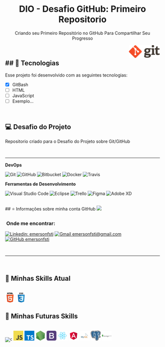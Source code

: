 <h1 align="center">DIO - Desafio GitHub: Primeiro Repositorio</h1>

<p align="center">
Criando seu Primeiro Repositório no GitHub Para Compartilhar Seu Progresso
</p>
<img align='right'  alt="gitLogo" src="img/logo.png" width="20%">
<br>
<h2 align="left"> ## 🚀 Tecnologias</h2>
Esse projeto foi desenvolvido com as seguintes tecnologias:

- [x] GitBash
- [ ] HTML
- [ ] JavaScript
- [ ] Exemplo...

<br>

## 💻 Desafio do Projeto

Repositorio criado para o Desafio do Projeto sobre Git/GitHub

<br>
<hr>

**DevOps**

![Git](https://img.shields.io/badge/-Git-333333?style=flat&logo=git)
![GitHub](https://img.shields.io/badge/-GitHub-333333?style=flat&logo=github)
![Bitbucket](https://img.shields.io/badge/-Bitbucket-333333?style=flat&logo=bitbucket)
![Docker](https://img.shields.io/badge/-Docker-333333?style=flat&logo=docker)
![Travis](https://img.shields.io/badge/-Travis-333333?style=flat&logo=travis)

**Ferramentas de Desenvolvimento**

![Visual Studio Code](https://img.shields.io/badge/-Visual%20Studio%20Code-333333?style=flat&logo=visual-studio-code&logoColor=007ACC)
![Eclipse](https://img.shields.io/badge/-Eclipse-333333?style=flat&logo=eclipse-ide&logoColor=2C2255)
![Trello](https://img.shields.io/badge/-Trello-333333?style=flat&logo=trello&logoColor=007ACC)
![Figma](https://img.shields.io/badge/-Figma-333333?style=flat&logo=figma&logoColor=007ACC)
![Adobe XD](https://img.shields.io/badge/-Adobe%20XD-333333?style=flat&logo=adobe-xd&logoColor=007ACC)

<br/>
## ⭐ Informações sobre minha conta GitHub

<a href="https://github.com/emersonfsti">
  <img height="180em" src="https://github-readme-stats.vercel.app/api?username=emersonfsti&theme=dracula&show_icons=true" />
</a>

<br/>

<h3> &nbsp;Onde me encontrar: </h3>

[![Linkedin: emersonfsti](https://img.shields.io/badge/-emersonfsti-blue?style=flat-square&logo=Linkedin&logoColor=white&link=linkedin.com/in/emersonfsti)](www.linkedin.com/in/emersonfsti)
[![Gmail emersonfsti@gmail.com](https://img.shields.io/badge/-emersonfsti@gmail.com-006bed?style=flat-square&logo=Gmail&logoColor=white&link=mailto:SEU-EMAIL)](mailto:SEU-EMAIL)
[![GitHub emersonfsti](https://img.shields.io/github/followers/emersonfsti?label=follow&style=social)]("https://github.com/emersonfsti")

<br>

<hr>

<br>

## 🔖 Minhas Skills Atual
<br>
<code><img height="32" src="https://raw.githubusercontent.com/github/explore/80688e429a7d4ef2fca1e82350fe8e3517d3494d/topics/html/html.png" alt="HTML5"/></code>
<code><img height="32" src="https://raw.githubusercontent.com/github/explore/80688e429a7d4ef2fca1e82350fe8e3517d3494d/topics/css/css.png" alt="CSS"/></code>

## 🔖 Minhas Futuras Skills

<br>
<code><img height="32" src="https://cdn.iconscout.com/icon/free/png-512/c-programming-569564.png" alt="c"/></code>
<code><img height="32" src="https://raw.githubusercontent.com/github/explore/80688e429a7d4ef2fca1e82350fe8e3517d3494d/topics/javascript/javascript.png" alt="Javascript"/></code>
<code><img height="32" src="https://raw.githubusercontent.com/github/explore/80688e429a7d4ef2fca1e82350fe8e3517d3494d/topics/typescript/typescript.png" alt="Typescript"/></code>
<code><img height="32" src="https://raw.githubusercontent.com/github/explore/80688e429a7d4ef2fca1e82350fe8e3517d3494d/topics/nodejs/nodejs.png" alt="Nodejs"/></code>
<code><img height="32" src="https://raw.githubusercontent.com/github/explore/80688e429a7d4ef2fca1e82350fe8e3517d3494d/topics/bootstrap/bootstrap.png" alt="Bootstrap"/></code>
<code><img height="32" src="https://raw.githubusercontent.com/github/explore/80688e429a7d4ef2fca1e82350fe8e3517d3494d/topics/react/react.png" alt="React"/></code>
<code><img height="32" src="https://raw.githubusercontent.com/github/explore/80688e429a7d4ef2fca1e82350fe8e3517d3494d/topics/angular/angular.png" alt="Angular"/></code>
<code><img height="32" src="https://raw.githubusercontent.com/github/explore/80688e429a7d4ef2fca1e82350fe8e3517d3494d/topics/mysql/mysql.png" alt="MySQL"/></code>
<code><img height="32" src="https://raw.githubusercontent.com/github/explore/80688e429a7d4ef2fca1e82350fe8e3517d3494d/topics/postgresql/postgresql.png" alt="PostegreSQL"/></code>
<code><img height="32" src="https://raw.githubusercontent.com/github/explore/80688e429a7d4ef2fca1e82350fe8e3517d3494d/topics/mongodb/mongodb.png" alt="MongoDB"/></code>
